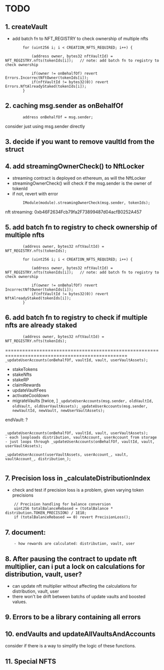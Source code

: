 # TODO

## 1. createVault

- add batch fn to NFT_REGISTRY to check ownership of multiple nfts

```solidity
        for (uint256 i; i < CREATION_NFTS_REQUIRED; i++) {

            (address owner, bytes32 nftVaultId) = NFT_REGISTRY.nfts(tokenIds[i]);   // note: add batch fn to registry to check ownership
            
            if(owner != onBehalfOf) revert Errors.IncorrectNftOwner(tokenIds[i]);
            if(nftVaultId != bytes32(0)) revert Errors.NftAlreadyStaked(tokenIds[i]);
        }
```

## 2. caching msg.sender as onBehalfOf

```solidity
        address onBehalfOf = msg.sender;
```
consider just using msg.sender directly

## 3. decide if you want to remove vaultId from the struct


## 4. add streamingOwnerCheck() to NftLocker

- streaming contract is deployed on ethereum, as will the NftLocker
- streamingOwnerCheck() will check if the msg.sender is the owner of tokenId
- if not, revert with error

```solidity
        IModule(module).streamingOwnerCheck(msg.sender, tokenIds);
```

nft streaming: 0xb46F2634Fcb79fa2F73899487d04acfB0252A457

## 5. add batch fn to registry to check ownership of multiple nfts

```solidity
        (address owner, bytes32 nftVaultId) = NFT_REGISTRY.nfts(tokenIds);

        for (uint256 i; i < CREATION_NFTS_REQUIRED; i++) {

            (address owner, bytes32 nftVaultId) = NFT_REGISTRY.nfts(tokenIds[i]);   // note: add batch fn to registry to check ownership
            
            if(owner != onBehalfOf) revert IncorrectNftOwner(tokenIds[i]);
            if(nftVaultId != bytes32(0)) revert NftAlreadyStaked(tokenIds[i]);
        }
```

## 6. add batch fn to registry to check if multiple nfts are already staked

```solidity
        (address owner, bytes32 nftVaultId) = NFT_REGISTRY.nfts(tokenIds);
```

=================================================================================================
`_updateUserAccounts(onBehalfOf, vaultId, vault, userVaultAssets);`

- stakeTokens
- stakeNfts
- stakeRP
- claimRewards
- updateVaultFees
- activateCooldown
- migrateVaults [twice, ]
	`_updateUserAccounts(msg.sender, oldVaultId, oldVault, oldUserVaultAssets);`
	`_updateUserAccounts(msg.sender, newVaultId, newVault, newUserVaultAssets);`


endVault: ?

```solidity 

_updateUserAccounts(onBehalfOf, vaultId, vault, userVaultAssets);
- each looploads distribution, vaultAccount, userAccount from storage
- just loops through _updateUserAccounts(onBehalfOf, vaultId, vault, userVaultAssets);

_updateUserAccount(userVaultAssets, userAccount_, vault, vaultAccount_, distribution_);


```

## 7. Precision loss in _calculateDistributionIndex

- check and test if precision loss is a problem, given varying token precisions

```solidity
    // Precision handling for balance conversion
    uint256 totalBalanceRebased = (totalBalance * distribution.TOKEN_PRECISION) / 1E18;
    if (totalBalanceRebased == 0) revert PrecisionLoss();
```

## 7. document: 
        - how rewards are calculated: distribution, vault, user

## 8. After pausing the contract to update nft multiplier, can i put a lock on calculations for distribution, vault, user?

- can update nft multiplier without affecting the calculations for distribution, vault, user
- there won't be drift between batchs of update vaults and boosted values.

## 9. Errors to be a library containing all errors

## 10. endVaults and updateAllVaultsAndAccounts

consider if there is a way to simplify the logic of these functions.

## 11. Special NFTS

 